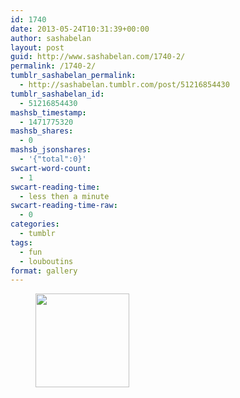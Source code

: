```yaml
---
id: 1740
date: 2013-05-24T10:31:39+00:00
author: sashabelan
layout: post
guid: http://www.sashabelan.com/1740-2/
permalink: /1740-2/
tumblr_sashabelan_permalink:
  - http://sashabelan.tumblr.com/post/51216854430
tumblr_sashabelan_id:
  - 51216854430
mashsb_timestamp:
  - 1471775320
mashsb_shares:
  - 0
mashsb_jsonshares:
  - '{"total":0}'
swcart-word-count:
  - 1
swcart-reading-time:
  - less then a minute
swcart-reading-time-raw:
  - 0
categories:
  - tumblr
tags:
  - fun
  - louboutins
format: gallery
---
```

<div id='gallery-349' class='gallery galleryid-1740 gallery-columns-3 gallery-size-thumbnail'>
  <figure class='gallery-item'> 
  
  <div class='gallery-icon landscape'>
    <a href='http://www.sashabelan.ru/1740-2/attachment/1741/'><img width="150" height="150" src="http://www.sashabelan.ru/wp-content/uploads/2013/05/tumblr_mnat8r7gg91qarj97o1_500-150x150.gif" class="attachment-thumbnail size-thumbnail" alt="" /></a>
  </div></figure>
</div>